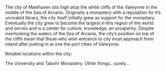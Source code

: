<!-- TITLE: Maelhaven -->
<!-- SUBTITLE: A quick summary of Maelhaven -->

The city of Maelhaven sits high atop the white cliffs of the Valwynne in the middle of the Sea of Arcanis. Originally a monastery with a reputation for it’s unrivaled library, the city itself initially grew as support for the monastary. Eventually the city grew to become the largest in this region of the world and serves and is a center for culture, knowledge, an prosperity. Despite overlooking the waters of the Sea of Arcanis, the city’s position on top of the cliffs mean that those who wish entrance to city must approach from inland after putting in at one the port cities of Valwynne.

Notable locations within the city:

The University and Tabohr Monastery.
Other things.. surely…